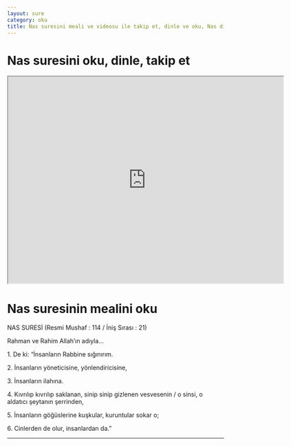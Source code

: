 ```yaml
---
layout: sure
category: oku
title: Nas suresini meali ve videosu ile takip et, dinle ve oku, Nas dinle, Nas meali.
---
```


<div class="container">
  <div class="row">
    <div class="col-lg-12">
      <h1>Nas suresini oku, dinle, takip et</h1>
      <div class="div-youtube-embed">
        <iframe width="640" height="480" src="https://www.youtube.com/embed/">frameborder="0" allowfullscreen></iframe>
      </div>
    </div>
  </div>

  <div class="row">
    <div class="col-lg-12">
      <h1>Nas suresinin mealini oku</h1>
      <div><p></p><p></p><p>NAS SURESİ (Resmi Mushaf : 114 / İniş Sırası : 21)</p><p>Rahman ve Rahim Allah’ın adıyla…</p><p></p><p></p><p>1. De ki: “İnsanların Rabbine sığınırım.</p><p></p><p></p><p>2. İnsanların yöneticisine, yönlendiricisine,</p><p></p><p></p><p>3. İnsanların ilahına.</p><p></p><p></p><p>4. Kıvrılıp kıvrılıp saklanan, sinip sinip gizlenen vesvesenin / o sinsi, o aldatıcı şeytanın şerrinden,</p><p></p><p></p><p>5. İnsanların göğüslerine kuşkular, kuruntular sokar o;</p><p></p><p></p><p>6. Cinlerden de olur, insanlardan da.”</p></div>
    </div>
  </div>
</div>
<hr />